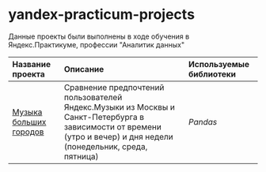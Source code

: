 # yandex-practicum-projects
Данные проекты были выполнены в ходе обучения в Яндекс.Практикуме, профессии "Аналитик данных" 

| **Название проекта**|**Описание**|**Используемые библиотеки**|
|:-|:-|:-|
|[Музыка больших городов](Big_cities_music)|Сравнение предпочтений пользователей Яндекс.Музыки из Москвы и Санкт-Петербурга в зависимости от времени (утро и вечер) и дня недели (понедельник, среда, пятница)|*Pandas*|
